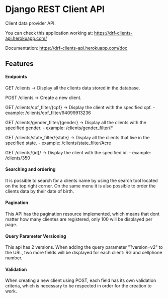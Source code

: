 # Django REST Client API
Client data provider API.

You can check this application working at: https://drf-clients-api.herokuapp.com/

Documentation: https://drf-clients-api.herokuapp.com/doc


## Features

#### Endpoints

GET /clients -> Display all the clients data stored in the database.


POST /clients -> Create a new client.


GET /clients/cpf_filter/{cpf} -> Display the client with the specified cpf. -
example: /clients/cpf_filter/94099913236


GET /clients/gender_filter/{gender} -> Display all the clients with the specified gender. -
example: /clients/gender_filter/F

GET /clients/state_filter/{state} -> Display all the clients that live in the specified state. -
example: /clients/state_filter/Acre


GET /clients/{id}/ -> Display the client with the specified id. - 
example: /clients/350


#### Searching and ordering

It is possible to search for a clients name by using the search tool located
on the top right corner. On the same menu it is also possible to order the clients 
data by their date of birth.

#### Pagination

This API has the pagination resource implemented, which means that dont matter how many
clientes are registered, only 100 will be displayed per page.

#### Query Parameter Versioning

This api has 2 versions. When adding the query parameter "?version=v2" to the URL,
two more fields will be displayed for each client: RG and cellphone number.

#### Validation

When creating a new client using  POST, each field has its own validation criteria, 
which is necessary to be respected in order for the creation to work.




